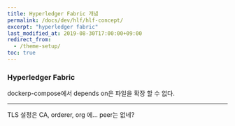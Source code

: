 ```yaml
---
title: Hyperledger Fabric 개념
permalink: /docs/dev/hlf/hlf-concept/
excerpt: "hyperledger fabric"
last_modified_at: 2019-08-30T17:00:00+09:00
redirect_from:
  - /theme-setup/
toc: true
---
```




### Hyperledger Fabric



dockerp-compose에서 depends on은 파일을 확장 할 수 없다.



----
TLS 설정은 CA, orderer, org 에...
peer는 없네?